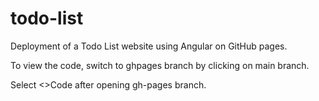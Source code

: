 # todo-list
Deployment of a Todo List website using Angular on GitHub pages.

To view the code, switch to ghpages branch by clicking on main branch.

Select <>Code after opening gh-pages branch.
